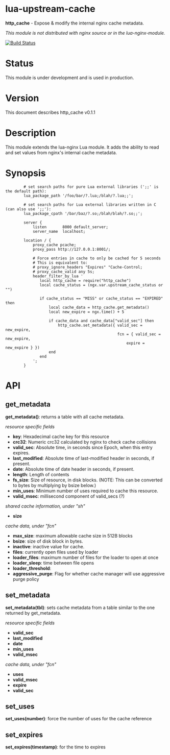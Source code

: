 lua-upstream-cache
==================

**http_cache** - Expose & modify the internal nginx cache metadata.

_This module is not distributed with nginx source or in the lua-nginx-module._

[![Build Status](https://travis-ci.org/sapo/lua-upstream-cache-nginx-module.svg?branch=master)](https://travis-ci.org/sapo/lua-upstream-cache-nginx-module)

Status
======

This module is under development and is used in production.

Version
=======

This document describes http_cache v0.1.1

Description
===========

This module extends the lua-nginx Lua module. It adds the ability to read
and set values from nginx's internal cache metadata.

Synopsis
========
```
        # set search paths for pure Lua external libraries (';;' is the default path):
        lua_package_path '/foo/bar/?.lua;/blah/?.lua;;';

        # set search paths for Lua external libraries written in C (can also use ';;'):
        lua_package_cpath '/bar/baz/?.so;/blah/blah/?.so;;';

        server {
            listen       8000 default_server;
            server_name  localhost;

        location / {
            proxy_cache pcache;
            proxy_pass http://127.0.0.1:8001/;

            # Force entries in cache to only be cached for 5 seconds
            # This is equivalent to:
            # proxy_ignore_headers "Expires" "Cache-Control;
            # proxy_cache_valid any 5s;
            header_filter_by_lua '
               local http_cache = require("http_cache")
               local cache_status = (ngx.var.upstream_cache_status or "")

               if cache_status == "MISS" or cache_status == "EXPIRED" then
                   local cache_data = http_cache.get_metadata()
                   local new_expire = ngx.time() + 5

                   if cache_data and cache_data["valid_sec"] then
                       http_cache.set_metadata({ valid_sec = new_expire,
                                                 fcn = { valid_sec = new_expire,
                                                     expire = new_expire } })
                   end
               end
            ';
        }
```
API
===

get_metadata
------------
**get_metadata()**: returns a table with all cache metadata.

_resource specific fields_

* **key**: Hexadecimal cache key for this resource
* **crc32**: Numeric crc32 calculated by nginx to check cache collisions
* **valid_sec**: Absolute time, in seconds since Epoch, when this entry expires.
* **last_modified**: Absolute time of last-modified header in seconds, if present.
* **date**: Absolute time of date header in seconds, if present.
* **length**: Length of contents
* **fs_size**: Size of resource, in disk blocks. (NOTE: This can be converted to bytes by multiplying by bsize below.)
* **min_uses**: Minimum number of uses required to cache this resource.
* **valid_msec**: millisecond component of valid_secs (?)

_shared cache information, under "sh"_

* **size**
        
_cache data, under "fcn"_

* **max_size**: maximum allowable cache size in 512B blocks
* **bsize**: size of disk block in bytes.
* **inactive**: inactive value for cache.
* **files**: currently open files used by loader
* **loader_files**: maximum number of files for the loader to open at once
* **loader_sleep**: time between file opens
* **loader_threshold**:
* **aggressive_purge**: Flag for whether cache manager will use aggressive purge policy

set_metadata
------------
**set_metadata(tbl)**: sets cache metadata from a table similar to the one returned by get_metadata.

_resource specific fields_

* **valid_sec**
* **last_modified**
* **date**
* **min_uses**
* **valid_msec**
    
_cache data, under "fcn"_

* **uses**
* **valid_msec**
* **expire**
* **valid_sec**

set_uses
--------
**set_uses(number)**: force the number of uses for the cache reference

set_expires
-----------
**set_expires(timestamp)**: for the time to expires

